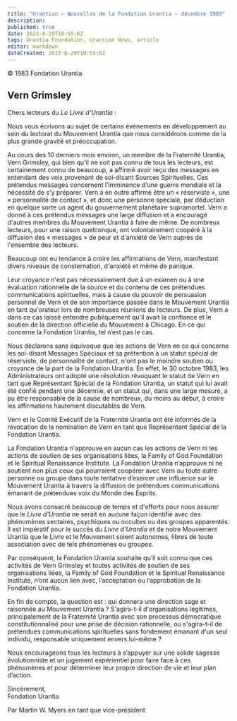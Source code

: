 ```yaml
---
title: "Urantian — Nouvelles de la Fondation Urantia — décembre 1983"
description: 
published: true
date: 2023-8-29T10:55:6Z
tags: Urantia Foundation, Urantian News, article
editor: markdown
dateCreated: 2023-8-29T10:55:6Z
---
```


<p class="v-card v-sheet theme--light grey lighten-3 px-2">© 1983 Fondation Urantia</p>



## Vern Grimsley

Chers lecteurs du _Le Livre d'Urantia_ :

Nous vous écrivons au sujet de certains événements en développement au sein du lectorat du Mouvement Urantia que nous considérons comme de la plus grande gravité et préoccupation.

Au cours des 10 derniers mois environ, un membre de la Fraternité Urantia, Vern Grimsley, qui bien qu'il ne soit pas connu de tous les lecteurs, est certainement connu de beaucoup, a affirmé avoir reçu des messages en entendant des voix provenant de soi-disant Sources Spirituelles. Ces prétendus messages concernent l’imminence d’une guerre mondiale et la nécessité de s’y préparer. Vern a en outre affirmé être un « réserviste », une « personnalité de contact », et donc une personne spéciale, par déduction en quelque sorte un agent du gouvernement planétaire supramortel. Vern a donné à ces prétendus messages une large diffusion et a encouragé d'autres membres du Mouvement Urantia à faire de même. De nombreux lecteurs, pour une raison quelconque, ont volontairement coopéré à la diffusion des « messages » de peur et d'anxiété de Vern auprès de l'ensemble des lecteurs.

Beaucoup ont eu tendance à croire les affirmations de Vern, manifestant divers niveaux de consternation, d'anxiété et même de panique.

Leur croyance n'est pas nécessairement due à un examen ou à une évaluation rationnelle de la source et du contenu de ces prétendues communications spirituelles, mais à cause du pouvoir de persuasion personnel de Vern et de son importance passée dans le Mouvement Urantia en tant qu'orateur lors de nombreuses réunions de lecteurs. De plus, Vern a dans ce cas laissé entendre publiquement qu'il avait la confiance et le soutien de la direction officielle du Mouvement à Chicago. En ce qui concerne la Fondation Urantia, tel n’est pas le cas.

Nous déclarons sans équivoque que les actions de Vern en ce qui concerne les soi-disant Messages Spéciaux et sa prétention à un statut spécial de réserviste, de personnalité de contact, n'ont pas le moindre soutien ou croyance de la part de la Fondation Urantia. En effet, le 30 octobre 1983, les Administrateurs ont adopté une résolution révoquant le statut de Vern en tant que Représentant Spécial de la Fondation Urantia, un statut qui lui avait été confié pendant une décennie, et un statut qui, dans une large mesure, a pu être responsable de la cause de nombreux, du moins au début, à croire les affirmations hautement discutables de Vern.

Vern et le Comité Exécutif de la Fraternité Urantia ont été informés de la révocation de la nomination de Vern en tant que Représentant Spécial de la Fondation Urantia.

La Fondation Urantia n'approuve en aucun cas les actions de Vern ni les actions de soutien de ses organisations liées, la Family of God Foundation et le Spiritual Renaissance Institute. La Fondation Urantia n’approuve ni ne soutient non plus ceux qui pourraient coopérer avec Vern ou toute autre personne ou groupe dans toute tentative d’exercer une influence sur le Mouvement Urantia à travers la diffusion de prétendues communications émanant de prétendues voix du Monde des Esprits.

Nous avons consacré beaucoup de temps et d'efforts pour nous assurer que le _Livre d'Urantia_ ne serait en aucune façon identifié avec des phénomènes sectaires, psychiques ou occultes ou des groupes apparentés. Il est impératif pour le succès du _Livre d'Urantia_ et de notre Mouvement Urantia que le Livre et le Mouvement soient autonomes, libres de toute association avec de tels phénomènes ou groupes.

Par conséquent, la Fondation Urantia souhaite qu’il soit connu que ces activités de Vern Grimsley et toutes activités de soutien de ses organisations liées, la Family of God Foundation et le Spiritual Renaissance Institute, n’ont aucun lien avec, l’acceptation ou l’approbation de la Fondation Urantia.

En fin de compte, la question est : qui donnera une direction sage et raisonnée au Mouvement Urantia ? S'agira-t-il d'organisations légitimes, principalement de la Fraternité Urantia avec son processus démocratique constitutionnalisé pour une prise de décision rationnelle, ou s'agira-t-il de prétendues communications spirituelles sans fondement émanant d'un seul individu, responsable uniquement envers lui-même ?

Nous encourageons tous les lecteurs à s’appuyer sur une solide sagesse évolutionniste et un jugement expérientiel pour faire face à ces phénomènes et pour déterminer leur propre direction de vie et leur plan d’action.

Sincèrement,  
Fondation Urantia

Par Martin W. Myers en tant que vice-président

